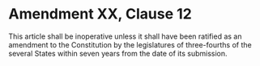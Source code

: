 # Amendment XX, Clause 12

This article shall be inoperative unless it shall have been ratified as an
amendment to the Constitution by the legislatures of three-fourths of the
several States within seven years from the date of its submission.
